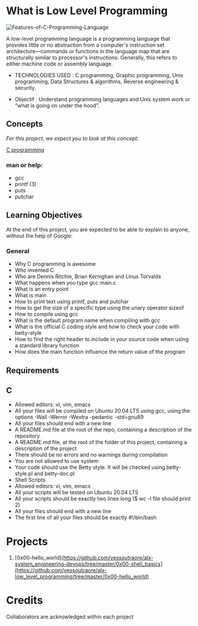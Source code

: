 # What is Low Level Programming

![Features-of-C-Programming-Language](https://user-images.githubusercontent.com/126578500/225758194-9742610e-0d3f-4e21-9aeb-859a231edc8c.jpg)

A low-level programming language is a programming language that provides little or no abstraction from a computer's instruction set architecture—commands or functions in the language map that are structurally similar to processor's instructions. Generally, this refers to either machine code or assembly language.

* TECHNOLOGIES USED : C programming, Graphic programming, Unix programming, Data Structures & algorithms, Reverse engineering & security.

* Objectif : Understand programming languages and Unix system work or “what is going on under the hood”.

## Concepts

*For this project, we expect you to look at this concept*:

[C programming](https://s3.amazonaws.com/alx-intranet.hbtn.io/uploads/misc/2022/4/e0ccf91eec6b977a9e00ed384dc285df9c2772e3.pdf?X-Amz-Algorithm=AWS4-HMAC-SHA256&X-Amz-Credential=AKIARDDGGGOUSBVO6H7D%2F20230316%2Fus-east-1%2Fs3%2Faws4_request&X-Amz-Date=20230316T210713Z&X-Amz-Expires=86400&X-Amz-SignedHeaders=host&X-Amz-Signature=fdf594545d87e429550bc0a2f3f8f2ede66ec9aee701c3e7a974005c3ed71eec "C programming")

### man or help:

* gcc
* printf (3)
* puts
* putchar

## Learning Objectives

At the end of this project, you are expected to be able to explain to anyone, without the help of Google:

### General

* Why C programming is awesome
* Who invented C
* Who are Dennis Ritchie, Brian Kernighan and Linus Torvalds
* What happens when you type gcc main.c
* What is an entry point
* What is main
* How to print text using printf, puts and putchar
* How to get the size of a specific type using the unary operator sizeof
* How to compile using gcc
* What is the default program name when compiling with gcc
* What is the official C coding style and how to check your code with betty-style
* How to find the right header to include in your source code when using a standard library function
* How does the main function influence the return value of the program

## Requirements

## C

* Allowed editors: vi, vim, emacs
* All your files will be compiled on Ubuntu 20.04 LTS using gcc, using the options -Wall -Werror -Wextra -pedantic -std=gnu89
* All your files should end with a new line
* A README.md file at the root of the repo, containing a description of the repository
* A README.md file, at the root of the folder of this project, containing a description of the project
* There should be no errors and no warnings during compilation
* You are not allowed to use system
* Your code should use the Betty style. It will be checked using betty-style.pl and betty-doc.pl
* Shell Scripts
* Allowed editors: vi, vim, emacs
* All your scripts will be tested on Ubuntu 20.04 LTS
* All your scripts should be exactly two lines long ($ wc -l file should print 2)
* All your files should end with a new line
* The first line of all your files should be exactly #!/bin/bash

# Projects
1. [0x00-hello_world](https://github.com/vessoutraore/alx-system_engineering-devops/tree/master/0x00-shell_basics](https://github.com/vessoutraore/alx-low_level_programming/tree/master/0x00-hello_world)

# Credits
Collaborators are acknowledged within each project
